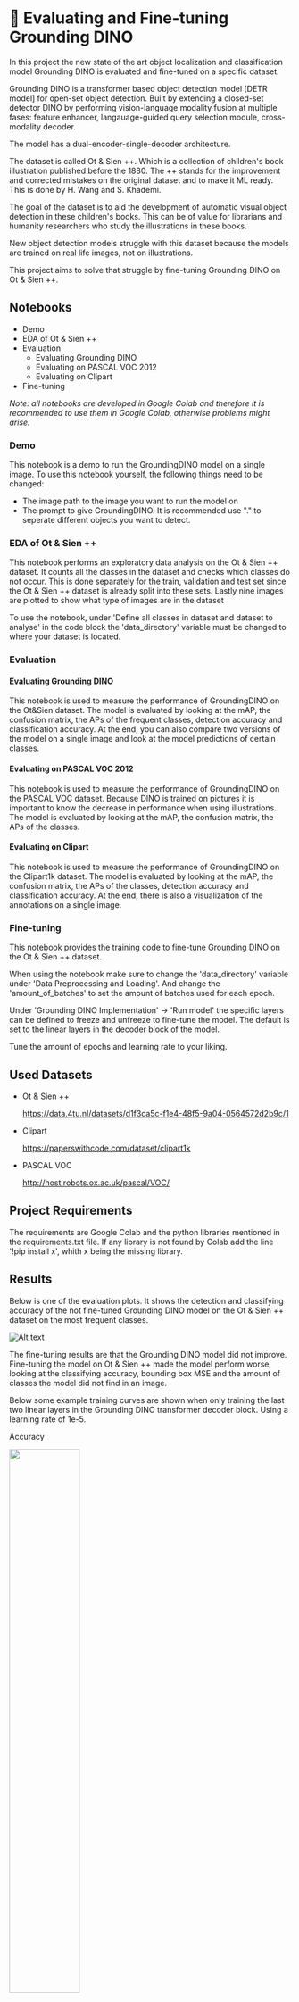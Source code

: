 
# 🦕 Evaluating and Fine-tuning Grounding DINO

In this project the new state of the art object localization and classification model Grounding DINO is evaluated and fine-tuned on a specific dataset. 

Grounding DINO is a transformer based object detection model [DETR model] for open-set object detection. Built by extending a closed-set detector DINO by performing vision-language modality fusion at multiple fases: feature enhancer, langauage-guided query selection module, cross-modality decoder.

The model has a dual-encoder-single-decoder architecture.

The dataset is called Ot & Sien ++. Which is a collection of children's book illustration published before the 1880. The ++ stands for the improvement and corrected mistakes on the original dataset and to make it ML ready. This is done by H. Wang and S. Khademi.

The goal of the dataset is to aid the development of automatic visual object detection in these children's books. This can be of value for librarians and humanity researchers who study the illustrations in these books.

New object detection models struggle with this dataset because the models are trained on real life images, not on illustrations.

This project aims to solve that struggle by fine-tuning Grounding DINO on Ot & Sien ++.

## Notebooks
* Demo
* EDA of Ot & Sien ++
* Evaluation
    * Evaluating Grounding DINO
    * Evaluating on PASCAL VOC 2012
    * Evaluating on Clipart
* Fine-tuning

_Note: all notebooks are developed in Google Colab and therefore it is recommended to use them in Google Colab, otherwise problems might arise._

### Demo
This notebook is a demo to run the GroundingDINO model on a single image. To use this notebook yourself, the following things need to be changed:
* The image path to the image you want to run the model on
* The prompt to give GroundingDINO. It is recommended use "." to seperate different objects you want to detect.


### EDA of Ot & Sien ++

This notebook performs an exploratory data analysis on the Ot & Sien ++ dataset. It counts all the classes in the dataset and checks which classes do not occur. This is done separately for the train, validation and test set since the Ot & Sien ++ dataset is already split into these sets. Lastly nine images are plotted to show what type of images are in the dataset

To use the notebook, under 'Define all classes in dataset and dataset to analyse' in the code block the 'data_directory' variable must be changed to where your dataset is located.

### Evaluation
#### Evaluating Grounding DINO
This notebook is used to measure the performance of GroundingDINO on the Ot&Sien dataset. The model is evaluated by looking at the mAP, the confusion matrix, the APs of the frequent classes, detection accuracy and classification accuracy. At the end, you can also compare two versions of the model on a single image and look at the model predictions of certain classes.


#### Evaluating on PASCAL VOC 2012
This notebook is used to measure the performance of GroundingDINO on the PASCAL VOC dataset. Because DINO is trained on pictures it is important to know the decrease in performance when using illustrations. The model is evaluated by looking at the mAP, the confusion matrix, the APs of the classes.

#### Evaluating on Clipart
This notebook is used to measure the performance of GroundingDINO on the Clipart1k dataset. The model is evaluated by looking at the mAP, the confusion matrix, the APs of the classes, detection accuracy and classification accuracy. At the end, there is also a visualization of the annotations on a single image.


### Fine-tuning

This notebook provides the training code to fine-tune Grounding DINO on the Ot & Sien ++ dataset. 

When using the notebook make sure to change the 'data_directory' variable under 'Data Preprocessing and Loading'. And change the 'amount_of_batches' to set the amount of batches used for each epoch.

Under 'Grounding DINO Implementation' -> 'Run model' the specific layers can be defined to freeze and unfreeze to fine-tune the model. The default is set to the linear layers in the decoder block of the model.

Tune the amount of epochs and learning rate to your liking.

## Used Datasets
* Ot & Sien ++ 

    https://data.4tu.nl/datasets/d1f3ca5c-f1e4-48f5-9a04-0564572d2b9c/1

* Clipart

    https://paperswithcode.com/dataset/clipart1k
* PASCAL VOC

    http://host.robots.ox.ac.uk/pascal/VOC/

## Project Requirements

The requirements are Google Colab and the python libraries mentioned in the requirements.txt file. If any library is not found by Colab add the line '!pip install x', whith x being the missing library.

## Results

Below is one of the evaluation plots. It shows the detection and classifying accuracy of the not fine-tuned Grounding DINO model on the Ot & Sien ++ dataset on the most frequent classes.

![Alt text](https://github.com/Linuxable/capstone/blob/main/example-results/detclass_acc.png)

The fine-tuning results are that the Grounding DINO model did not improve. Fine-tuning the model on Ot & Sien ++ made the model perform worse, looking at the classifying accuracy, bounding box MSE and the amount of classes the model did not find in an image.

Below some example training curves are shown when only training the last two linear layers in the Grounding DINO transformer decoder block. Using a learning rate of 1e-5. 

Accuracy

<img src="https://github.com/Linuxable/capstone/blob/main/example-results/acc.png" width=50% height=50%>

Bounding box MSE

<img src="https://github.com/Linuxable/capstone/blob/main/example-results/MSE.png" width=50% height=50%>

Amount of not found classes

<img src="https://github.com/Linuxable/capstone/blob/main/example-results/clsnotfound.png" width=50% height=50%>

Loss

<img src="https://github.com/Linuxable/capstone/blob/main/example-results/loss.png" width=50% height=50%>

## Future Recommendations
For future work in this project several things can be done.
1. When released, use the official training code for Grounding DINO to fine-tune the model on Ot & Sien ++
2. Explore model improvements by data preprocessing. For example using data augmentation to increase the dataset
3. If possible, create a loss function looking at the amount of classes Grounding DINO predicted and the amount of true labels in an image.
4. Further investigate which layers should be frozen for fine-tuning.

## Authors
The authors of this project are:
* Jaap Donkers - J.E.Donkers@student.tudelft.nl
* Otto Brouwers - O.R.Brouwers@student.tudelft.nl
* Lars de Hoop - L.deHoop@student.tudelft.nl
* Niels Braam - N.V.C.Braam@student.tudelft.nl
* Job Ruijters - J.A.V.Ruijters@student.tudelft.nl
* Abel de Lange - A.L.deLange@student.tudelft.nl
